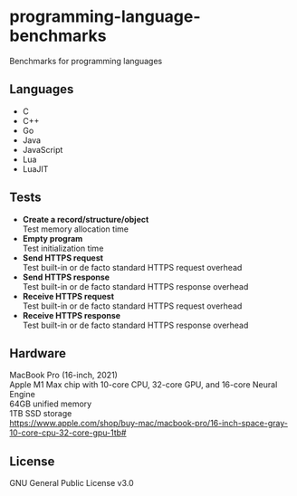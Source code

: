 # programming-language-benchmarks
Benchmarks for programming languages

## Languages
* C
* C++
* Go
* Java
* JavaScript
* Lua
* LuaJIT

## Tests
* **Create a record/structure/object**  
  Test memory allocation time
* **Empty program**  
  Test initialization time
* **Send HTTPS request**  
  Test built-in or de facto standard HTTPS request overhead
* **Send HTTPS response**  
  Test built-in or de facto standard HTTPS response overhead
* **Receive HTTPS request**  
  Test built-in or de facto standard HTTPS request overhead
* **Receive HTTPS response**  
  Test built-in or de facto standard HTTPS response overhead

## Hardware
MacBook Pro (16-inch, 2021)  
Apple M1 Max chip with 10-core CPU, 32-core GPU, and 16-core Neural Engine  
64GB unified memory  
1TB SSD storage  
https://www.apple.com/shop/buy-mac/macbook-pro/16-inch-space-gray-10-core-cpu-32-core-gpu-1tb#

## License
GNU General Public License v3.0

